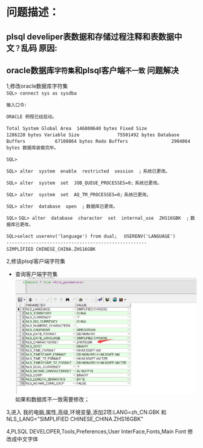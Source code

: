 问题描述：
==========
plsql develiper表数据和存储过程注释和表数据中文`？`乱码
原因:
---------
oracle数据库`字符集`和plsql客户端`不一致`
问题解决<br>
--------
1,修改oracle数据库字符集<br>
`SQL> connect sys as sysdba`

`输入口令:`

`ORACLE 例程已经启动。`

`Total System Global Area  146800640 bytes
Fixed Size                  1286220 bytes
Variable Size              75501492 bytes
Database Buffers           67108864 bytes
Redo Buffers                2904064 bytes
数据库装载完毕。`

`SQL>`

`SQL> alter  system  enable  restricted  session  ;`
`系统已更改。`

`SQL> alter  system  set  JOB_QUEUE_PROCESSES=0;`
`系统已更改。`

`SQL> alter  system  set  AQ_TM_PROCESSES=0;`
`系统已更改。`

`SQL> alter  database  open  ;`
`数据库已更改。`

`SQL>`
`SQL> alter  database  character  set  internal_use  ZHS16GBK  ;`
`数据库已更改。`

`SQL>select userenv('language') from dual;  `
`USERENV('LANGUAGE')  `<br>
`----------------------------------------------------`<br>
`SIMPLIFIED CHINESE_CHINA.ZHS16GBK`

2,修该plsql客户端字符集<br>
* 查询客户端字符集
![客户端字符集](https://github.com/hhua161031/ORACLE/blob/master/image/字符.jpg)<br>
如果和数据库不一致需要修改；<br>

3,进入 我的电脑,属性,高级,环境变量,添加2项:LANG=zh_CN.GBK 和 NLS_LANG="SIMPLIFIED CHINESE_CHINA.ZHS16GBK" <br> 

4,PLSQL DEVELOPER,Tools,Preferences,User InterFace,Fonts,Main Font 修改成中文字体
